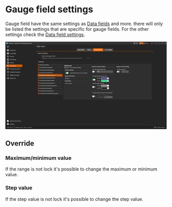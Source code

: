 # Gauge field settings

Gauge field have the same settings as [Data fields](DataFieldSettings.md) and more. there will only be listed the settings that are specific for gauge fields. For the other settings check the [Data field settings](DataFieldSettings.md).

![Gauge field settings](../../Image/GaugeFieldSettings.png)

## Override

### Maximum/minimum value

If the range is not lock it's possible to change the maximum or minimum value.

### Step value

If the step value is not lock it's possible to change the step value.
